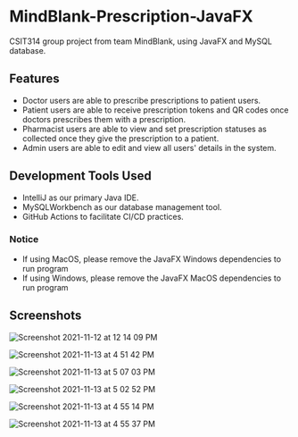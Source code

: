# MindBlank-Prescription-JavaFX
CSIT314 group project from team MindBlank, using JavaFX and MySQL database.

## Features
- Doctor users are able to prescribe prescriptions to patient users.
- Patient users are able to receive prescription tokens and QR codes once doctors prescribes them with a prescription.
- Pharmacist users are able to view and set prescription statuses as collected once they give the prescription to a patient.
- Admin users are able to edit and view all users' details in the system.

## Development Tools Used
- IntelliJ as our primary Java IDE.
- MySQLWorkbench as our database management tool.
- GitHub Actions to facilitate CI/CD practices.

### Notice
- If using MacOS, please remove the JavaFX Windows dependencies to run program
- If using Windows, please remove the JavaFX MacOS dependencies to run program

## Screenshots
![Screenshot 2021-11-12 at 12 14 09 PM](https://user-images.githubusercontent.com/49318134/141612848-0c4819f2-3f58-4d23-9104-2e9d2c1531bb.png)

![Screenshot 2021-11-13 at 4 51 42 PM](https://user-images.githubusercontent.com/49318134/141612894-a3975ed5-a6ee-411a-9a3f-5baa468ee926.png)

![Screenshot 2021-11-13 at 5 07 03 PM](https://user-images.githubusercontent.com/49318134/141613007-62e98258-2c80-4960-9327-72d7a3081347.png)

![Screenshot 2021-11-13 at 5 02 52 PM](https://user-images.githubusercontent.com/49318134/141612897-11d0c5ab-0d02-4526-9d19-1b728e4a8d4f.png)

![Screenshot 2021-11-13 at 4 55 14 PM](https://user-images.githubusercontent.com/49318134/141612908-231575b0-4d8d-4d8b-bbfe-7ac98e364050.png)

![Screenshot 2021-11-13 at 4 55 37 PM](https://user-images.githubusercontent.com/49318134/141612917-5c2fabff-ce62-4024-ac3a-5f9c0688d78d.png)
